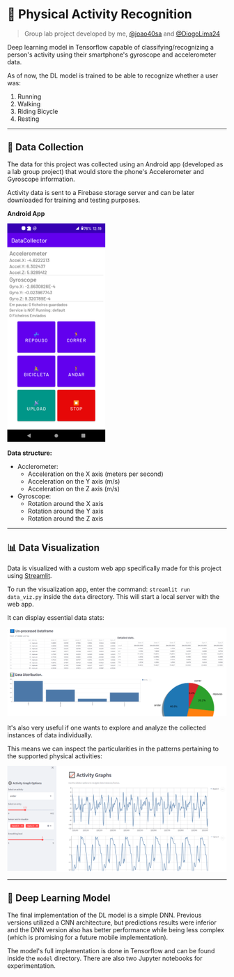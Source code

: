 # 🏃 Physical Activity Recognition
> Group lab project developed by me, [@joao40sa](https://github.com/joao40sa) and [@DiogoLima24](https://github.com/DiogoLima24)

Deep learning model in Tensorflow capable of classifying/recognizing a person's activity using their smartphone's gyroscope and accelerometer data.

As of now, the DL model is trained to be able to recognize whether a user was:
1. Running
2. Walking
3. Riding Bicycle
4. Resting
---
## 📡 Data Collection

The data for this project was collected using an Android app (developed as a lab group project) that would store the phone's Accelerometer and Gyroscope information. 

Activity data is sent to a Firebase storage server and can be later downloaded for training and testing purposes.

**Android App**
<p align="left">
    <img src="imgs/app_screenshot.png" height="500" />
</p>


**Data structure:**
- Acclerometer:
  - Acceleration on the X axis (meters per second)
  - Acceleration on the Y axis (m/s)
  - Acceleration on the Z axis (m/s)
- Gyroscope:
  - Rotation around the X axis
  - Rotation around the Y axis
  - Rotation around the Z axis

---
## 📊 Data Visualization
Data is visualized with a custom web app specifically made for this project using [Streamlit](https://streamlit.io/).

To run the visualization app, enter the command: ```streamlit run data_viz.py``` inside the `data` directory. This will start a local server with the web app.

It can display essential data stats:
<p align="center">
    <img src="imgs/data_viz_1.PNG" width="700" />
</p>

It's also very useful if one wants to explore and analyze the collected instances of data individually. 

This means we can inspect the particularities in the patterns pertaining to the supported physical activities:
<p align="center">
    <img src="imgs/data_viz_2.PNG" width="700" />
</p>

---
## 🧠 Deep Learning Model
The final implementation of the DL model is a simple DNN. Previous versions utilized a CNN architecture, but predictions results were inferior and the DNN version also has better performance while being less complex (which is promising for a future mobile implementation).

The model's full implementation is done in Tensorflow and can be found inside the `model` directory. There are also two Jupyter notebooks for experimentation.

